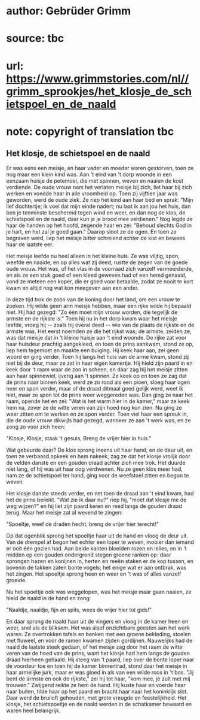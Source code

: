 # author: Gebrüder Grimm
# source: tbc
# url: https://www.grimmstories.com/nl//grimm_sprookjes/het_klosje_de_schietspoel_en_de_naald
# note: copyright of translation tbc

## Het klosje, de schietspoel en de naald 

Er was eens een meisje, en haar vader en moeder waren gestorven, toen ze
nog maar een klein kind was. Aan 't eind van 't dorp woonde in een
eenzaam huisje de petemoei, die met spinnen, weven en naaien de kost
verdiende. De oude vrouw nam het verlaten meisje bij zich, liet haar bij
zich werken en voedde haar in alle vroomheid op. Toen zij vijftien jaar
was geworden, werd de oude ziek. Ze riep het kind aan haar bed en sprak:
"Mijn lief dochtertje; ik voel dat mijn einde nadert; nu laat ik aan
jou het huis, dan ben je tenminste beschermd tegen wind en weer, en dan
nog de klos, de schietspoel en de naald, daar kun je je brood mee
verdienen." Nog legde ze haar de handen op het hoofd, zegende haar en
zei: "Behoud slechts God in je hart, en het zal je goed gaan." Daarop
sloot ze de ogen. En toen ze begraven werd, liep het meisje bitter
schreiend achter de kist en bewees haar de laatste eer.

Het meisje leefde nu heel alleen in het kleine huis. Ze was vlijtig,
spon, weefde en naaide, en op alles wat zij deed, rustte de zegen van de
goede oude vrouw. Het was, of het vlas in de voorraad zich vanzelf
vermeerderde, en als ze een stuk goed of een kleed geweven had of een
hemd genaaid, vond ze meteen een koper, die er goed voor betaalde, zodat
ze nooit te kort kwam en altijd nog wat kon meegeven aan een ander.

In deze tijd trok de zoon van de koning door het land, om een vrouw te
zoeken. Hij wilde geen arm meisje hebben, maar een rijke wilde hij
bepaald niet. Hij had gezegd: "Zo één moet mijn vrouw worden, die
tegelijk de armste en de rijkste is." Toen hij nu in het dorp kwam waar
het meisje leefde, vroeg hij -- zoals hij overal deed -- wie van de
plaats de rijkste en de armste was. Het eerst noemden ze die het rijkst
was; de armste, zeiden ze, was dat meisje dat in 't kleine huisje aan
't eind woonde. De rijke zat voor haar huisdeur prachtig aangekleed, en
toen de prins aankwam, stond ze op, liep hem tegemoet en maakte een
buiging. Hij keek haar aan, zei geen woord en ging verder. Toen hij
langs het huis van de arme kwam, stond zij niet bij de deur, maar ze zat
in haar eigen kamertje. Hij hield zijn paard in en keek door 't raam
waar de zon in scheen, en daar zag hij het meisje zitten aan haar
spinnewiel, ijverig aan 't spinnen. Ze keek op en toen ze zag dat de
prins naar binnen keek, werd ze zo rood als een pioen, sloeg haar ogen
neer en spon verder, maar of de draad ditmaal goed gelijk werd, weet ik
niet, maar ze spon tot de prins weer weggereden was. Dan ging ze naar
het raam, opende het en zei: "Wat is het warm hier in de kamer," maar
ze keek hem na, zover ze de witte veren van zijn hoed nog kon zien.
Nu ging ze weer zitten om te werken en ze spon verder. Toen viel haar
een spreuk in, die de oude vrouw dikwijls had gezegd, wanneer ze aan 't
werk was, en ze zong zo voor zich heen:

"Klosje, Klosje, staak 't gesuis,
Breng de vrijer hier in huis."

Wat gebeurde daar? De klos sprong ineens uit haar hand, en de deur uit,
en toen ze verbaasd opkeek en hem nakeek, zag ze dat het klosje vrolijk
door de velden danste en een gouden draad achter zich mee trok. Het
duurde niet lang, of hij was uit haar oog verdwenen. Nu ze geen klos
meer had, nam ze de schietspoel ter hand, ging voor de weefstoel zitten
en begon te weven.

Het klosje danste steeds verder, en net toen de draad aan 't eind kwam,
had het de prins bereikt. "Wat zie ik daar nu?" riep hij, "moet dat
klosje me de weg wijzen?" en hij liet zijn paard keren en reed langs de
gouden draad terug. Maar het meisje zat al wevend te zingen:

"Spoeltje, weef de draden hecht,
breng de vrijer hier terecht!"

Op dat ogenblik sprong het spoeltje haar uit de hand en vloog de deur
uit. Van de drempel af begon het echter een loper te weven, mooier dan
iemand er ooit één gezien had. Aan beide kanten bloeiden rozen en
lelies, en in 't midden op een gouden ondergrond stegen groene ranken
op: daar sprongen hazen en konijnen in, herten en reeën staken er de kop
tussen, en bovenin de takken zaten bonte vogels; het enige wat er aan
ontbrak, was het zingen. Het spoeltje sprong heen en weer en 't was of
alles vanzelf groeide.

Nu het spoeltje ook was weggelopen, was het meisje maar gaan naaien, ze
hield de naald in de hand en zong:

"Naaldje, naaldje, fijn en spits,
wees de vrijer hier tot gids!"

En daar sprong de naald haar uit de vingers en vloog in de kamer heen en
weer, snel als de bliksem. Het was alsof onzichtbare geesten aan het
werk waren. Ze overtrokken tafels en banken met een groene bekleding,
stoelen met fluweel, en voor de ramen kwamen zijden gordijnen.
Nauwelijks had de naald de laatste steek gedaan, of het meisje zag door
het raam de witte veren van de hoed van de prins, want het klosje had
hem langs de gouden draad hierheen gehaald. Hij steeg van 't paard,
liep over de bonte loper naar de voordeur toe en toen hij de kamer
binnentrad, stond daar het meisje in haar armelijke jurk, maar er was
gloed in als van een wilde roos in 't bos. "Jij bent de armste en ook
de rijkste," zei hij tot haar, "kom mee, je zult met mij trouwen."
Zwijgend reikte ze hem de hand. Hij kuste haar en voerde haar naar
buiten, tilde haar op het paard en bracht haar naar het koninklijk slot.
Daar werd de bruiloft gehouden, met grote vreugde en feestelijkheid. Het
klosje, het schietspoeltje en de naald werden in de schatkamer bewaard
en waren heel belangrijk.

